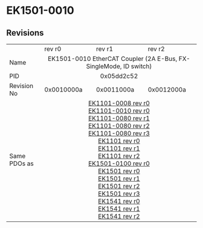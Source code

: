 # EK1501-0010

## Revisions
<table>
<tr>
<td></td>
<td>rev r0</td>
<td>rev r1</td>
<td>rev r2</td>
</tr>
<tr>
<td>Name</td>
<td colspan=3 align="center">EK1501-0010 EtherCAT Coupler (2A E-Bus, FX-SingleMode, ID switch)</td>
</tr>
<tr>
<td>PID</td>
<td colspan=3 align="center">0x05dd2c52</td>
</tr>
<tr>
<td>Revision No</td>
<td>0x0010000a</td>
<td>0x0011000a</td>
<td>0x0012000a</td>
</tr>
<tr>
<td>Same PDOs as</td>
<td colspan=3 align="center"><a href="EK1101-0008.md">EK1101-0008 rev r0</a><br/><a href="EK1101-0010.md">EK1101-0010 rev r0</a><br/><a href="EK1101-0080.md">EK1101-0080 rev r1</a><br/><a href="EK1101-0080.md">EK1101-0080 rev r2</a><br/><a href="EK1101-0080.md">EK1101-0080 rev r3</a><br/><a href="EK1101.md">EK1101 rev r0</a><br/><a href="EK1101.md">EK1101 rev r1</a><br/><a href="EK1101.md">EK1101 rev r2</a><br/><a href="EK1501-0100.md">EK1501-0100 rev r0</a><br/><a href="EK1501.md">EK1501 rev r0</a><br/><a href="EK1501.md">EK1501 rev r1</a><br/><a href="EK1501.md">EK1501 rev r2</a><br/><a href="EK1501.md">EK1501 rev r3</a><br/><a href="EK1541.md">EK1541 rev r0</a><br/><a href="EK1541.md">EK1541 rev r1</a><br/><a href="EK1541.md">EK1541 rev r2</a></td>
</tr>
</table>
